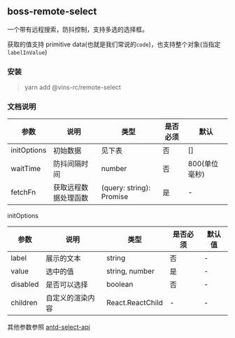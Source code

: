 ## boss-remote-select

一个带有远程搜索，防抖控制，支持多选的选择框。

获取的值支持 primitive data(也就是我们常说的`code`)，也支持整个对象(当指定`labelInValue`)

### 安装

> yarn add @vins-rc/remote-select

### 文档说明

| 参数        | 说明                 | 类型                          | 是否必须 | 默认          |
| ----------- | -------------------- | ----------------------------- | -------- | ------------- |
| initOptions | 初始数据             | 见下表                        | 否       | []            |
| waitTime    | 防抖间隔时间         | number                        | 否       | 800(单位毫秒) |
| fetchFn     | 获取远程数据处理函数 | (query: string): Promise<any> | 是       | -             |



initOptions

| 参数     | 说明        | 类型     | 是否必须 | 默认值 |
| -------- | ---------- | ------- | -------------- | ------ |
| label    | 展示的文本   | string  | 否 | -  |
| value    | 选中的值     | string, number  | 是 | -  |
| disabled | 是否可以选择 | boolean | 否 | -  |
| children | 自定义的渲染内容 | React.ReactChild | -  | -  |



其他参数参照 [antd-select-api](https://ant.design/components/select-cn/#API)


